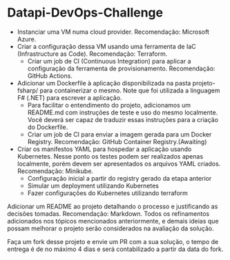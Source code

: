 # Datapi-DevOps-Challenge

- Instanciar uma VM numa cloud provider. Recomendação: Microsoft Azure.
- Criar a configuração dessa VM usando uma ferramenta de IaC (Infrastructure as Code). Recomendação: Terraform.
  - Criar um job de CI (Continuous Integration) para aplicar a configuração da ferramenta de provisionamento. Recomendação: GitHub Actions.
- Adicionar um Dockerfile à aplicação disponibilizada na pasta projeto-fsharp/ para containerizar o mesmo. Note que foi utilizada a linguagem F# (.NET) para escrever a aplicação.
  - Para facilitar o entendimento do projeto, adicionamos um README.md com instruções de teste e uso do mesmo localmente. Você deverá ser capaz de traduzir essas instruções para a criação do Dockerfile.
  - Criar um job de CI para enviar a imagem gerada para um Docker Registry. Recomendação: GitHub Container Registry.(Awaiting)
- Criar os manifestos YAML para hospedar a aplicação usando Kubernetes. Nesse ponto os testes podem ser realizados apenas localmente, porém devem ser apresentados os arquivos YAML criados. Recomendação: Minikube.
  - Configuração inicial a partir do registry gerado da etapa anterior
  - Simular um deployment utilizando Kubernetes
  - Fazer configurações do Kubernetes utilizando terraform

Adicionar um README ao projeto detalhando o processo e justificando as decisões tomadas. Recomendação: Markdown.
Todos os refinamentos adicionados nos tópicos mencionados anteriormente, e demais ideias que possam melhorar o projeto serão considerados na avaliação da solução.

Faça um fork desse projeto e envie um PR com a sua solução, o tempo de entrega é de no máximo 4 dias e será contabilizado a partir da data do fork.
